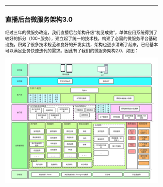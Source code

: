 ---
## 直播后台微服务架构3.0

经过三年的微服务改造，我们直播后台架构升级“初见成效”，单体应用系统得到了较好的拆分（100+服务），建立起了统一的技术栈，构建了必需的微服务平台基础设施，积累了很多技术规范和良好的开发实践，架构也逐步清晰了起来，已经基本可以满足业务快速迭代的需求。因此有了我们的微服务架构2.0，如图：

![](/assets/直播平台后台架构3.0.png)
